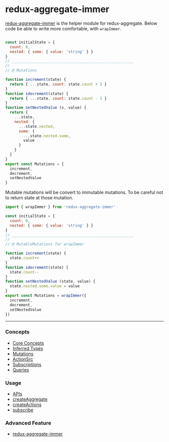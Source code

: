 # redux-aggregate-immer

[redux-aggregate-immer](https://www.npmjs.com/package/redux-aggregate-immer) is the helper module for redux-aggregate.
Below code be able to write more comfortable, with `wrapImmer`.

```javascript

const initialState = {
  count: 0,
  nested: { some: { value: 'string' } }
}
// ______________________________________________________
//
// @ Mutations

function increment(state) {
  return { ...state, count: state.count + 1 }
}
function idecrement(state) {
  return { ...state, count: state.count - 1 }
}
function setNestedValue (s, value) {
  return {
    ...state,
    nested: {
      ...state.nested,
      some: {
        ...state.nested.some,
        value
      }
    }
  }
}
export const Mutations = {
  increment,
  decrement,
  setNestedValue
}
```

Mutable mutations will be convert to immutable mutations.
To be careful not to return state at those mutation.

```javascript
import { wrapImmer } from 'redux-aggregate-immer'

const initialState = {
  count: 0,
  nested: { some: { value: 'string' } }
}
// ______________________________________________________
//
// @ MutableMutations for wrapImmer

function increment(state) {
  state.count++
}
function idecrement(state) {
  state.count--
}
function setNestedValue (state, value) {
  state.nested.some.value = value
}
export const Mutations = wrapImmer({
  increment,
  decrement,
  setNestedValue
})
```

___

### Concepts

* [Core Concepts](coreConcepts.md)
* [Inferred Types](inferredTypes.md)
* [Mutations](mutations.md)
* [ActionSrc](actionSources.md)
* [Subscriptions](subscriptions.md)
* [Queries](queries.md)

### Usage

* [APIs](apis.md)
* [createAggregate](createAggregate.md)
* [createActions](createActions.md)
* [subscribe](subscribe.md)

### Advanced Feature

* [redux-aggregate-immer](redux-aggregate-immer.md)
